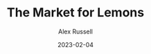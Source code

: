 ---
title: The Market for Lemons
author: Alex Russell
date: "2023-02-04"
url: https://infrequently.org/2023/02/the-market-for-lemons/
---